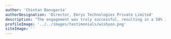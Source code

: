 ```yaml
---
author: 'Chintan Banugaria'
authorDesignation: 'Director, Emrys Technologies Private Limited'
description: "The engagement was truly successful, resulting in a 50% increase in deployment efficiency, a 99.9% production environment uptime, a 40% decrease in error rates, and an 80% decrease in support calls. Improwised Techhnologies showed impressive DevOps practices and responsiveness to the client's needs"
profileImage: '../../images/testimonials/wishyoo.png'
siteImage: ''
---
```

